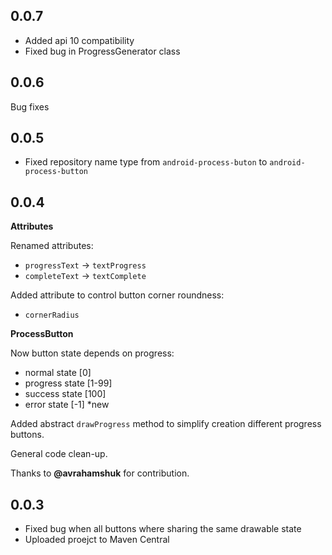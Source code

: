 ## 0.0.7
* Added api 10 compatibility
* Fixed bug in ProgressGenerator class

## 0.0.6
Bug fixes

## 0.0.5
* Fixed repository name type from `android-process-buton` to `android-process-button`

## 0.0.4
**Attributes**

Renamed attributes:

 * `progressText` -> `textProgress`
 * `completeText` -> `textComplete`

Added attribute to control button corner roundness:

* `cornerRadius`


**ProcessButton**

Now button state depends on progress:

* normal state [0]
* progress state [1-99]
* success state [100]
* error state [-1] *new

Added abstract `drawProgress` method to simplify creation different progress buttons.

General code clean-up.

Thanks to **@avrahamshuk** for contribution.

## 0.0.3

* Fixed bug when all buttons where sharing the same drawable state
* Uploaded proejct to Maven Central
